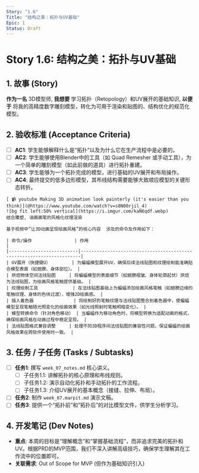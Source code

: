 ```yaml
---
Story: "1.6"
Title: "结构之美：拓扑与UV基础"
Epic: 1
Status: Draft
---
```


# Story 1.6: 结构之美：拓扑与UV基础

## 1. 故事 (Story)

**作为一名** 3D模型师,
**我想要** 学习拓扑（Retopology）和UV展开的基础知识,
**以便于** 将我的高精度数字雕刻模型，转化为可用于渲染和贴图的、结构优化的规范化模型。

## 2. 验收标准 (Acceptance Criteria)

-   [ ] **AC1**: 学生能够解释什么是“拓扑”以及为什么它在生产流程中是必要的。
-   [ ] **AC2**: 学生能够使用Blender中的工具（如 Quad Remesher 或手动工具），为一个简单的雕刻模型（如此前做的道具）进行拓扑重建。
-   [ ] **AC3**: 学生能够为一个拓扑完成的模型，进行基础的UV展开和布局操作。
-   [ ] **AC4**: 最终提交的低多边形模型，其布线结构需要能够大致顺应模型的关键形态转折。

```
[ 📹 youtube Making 3D animation look painterly (it's easier than you think)](@https://www.youtube.com/watch?v=s8N00rjil_4)
![bg fit left:50% vertical](https://i.imgur.com/kaN6qdf.webp)
结合雕塑, 油画画笔的风格化纹理渲染

基于视频中“让3D动画呈现绘画风格”的核心内容  涉及的命令及作用如下：

| 命令/操作                | 作用                                                                 |
|--------------------------|----------------------------------------------------------------------|
| UV展开（快捷键U）        | 为蝙蝠模型展开UV，确保后续法线贴图和纹理绘制能准确贴合模型表面（如翅膀、身体部位）。 |
| 烘焙物体空间法线贴图     | 将蝙蝠模型的表面细节（如翅膀褶皱、身体轮廓起伏）烘焙为法线贴图，为绘画风格笔触提供基础。 |
| 纹理绘制工具             | 在法线贴图基础上为蝙蝠添加绘画风格笔触（如翅膀边缘的笔触纹理、身体的色块过渡），增强2D绘画感。 |
| 插入着色器               | 将绘制好的笔触纹理与法线贴图整合到着色器中，使蝙蝠模型呈现笔触随光照变化的绘画效果（如光线照射时笔触明暗变化）。 |
| 模型转换命令（针对角色移动） | 当蝙蝠作为移动角色时，将模型转换为适配动画的格式，确保绘画风格在动画过程中稳定呈现。 |
| 法线贴图格式兼容调整     | 处理不同3D程序间法线贴图的兼容性问题，保证蝙蝠的绘画风格效果在跨软件使用时一致。 |
```





## 3. 任务 / 子任务 (Tasks / Subtasks)

-   [ ] **任务1**: 撰写 `week_07_notes.md` 核心讲义。
    -   [ ] 子任务1.1: 讲解拓扑的核心原理和布线规则。
    -   [ ] 子任务1.2: 演示自动化拓扑和手动拓扑的工作流程。
    -   [ ] 子任务1.3: 介绍UV展开的基本概念（接缝、拉伸、布局）。
-   [ ] **任务2**: 制作 `week_07.marpit.md` 演示文稿。
-   [ ] **任务3**: 提供一个“拓扑前”和“拓扑后”的对比模型文件，供学生分析学习。

## 4. 开发笔记 (Dev Notes)

-   **重点**: 本周的目标是“理解概念”和“掌握基础流程”，而非追求完美的拓扑和UV。根据PRD的MVP范围，我们不深入讲解高级技巧，确保学生理解其在工作流中的位置即可。
-   **关联需求**: Out of Scope for MVP (但作为基础知识引入)
